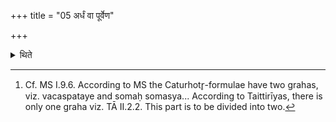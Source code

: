 +++
title = "05 अर्धं वा पूर्वेण"

+++

<details><summary>थिते</summary>

5. Or one may offer the half (of the ghee) with the first part of the formula called graha; and half with the next (part of the formula called graha).[^1]   

[^1]: Cf. MS I.9.6. According to MS the Caturhotr̥-formulae have two grahas, viz. vacaspataye and somaḥ somasya... According to Taittirīyas, there is only one graha viz. TĀ II.2.2. This part is to be divided into two.   
</details>
